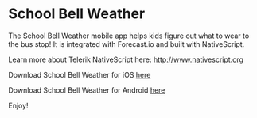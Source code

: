 # School Bell Weather

The School Bell Weather mobile app helps kids figure out what to wear to the bus stop! It is integrated with Forecast.io and built with NativeScript.

Learn more about Telerik NativeScript here: http://www.nativescript.org

Download School Bell Weather for iOS [here](https://itunes.apple.com/us/app/school-bell-weather-weather/id923433273?ls=1&mt=8)

Download School Bell Weather for Android [here](https://play.google.com/store/apps/details?id=com.ladeezfirstmedia.sbw) 

Enjoy!
